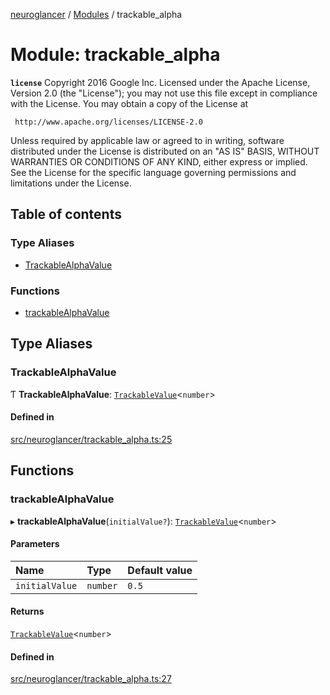 [neuroglancer](../README.md) / [Modules](../modules.md) / trackable\_alpha

# Module: trackable\_alpha

**`license`**
Copyright 2016 Google Inc.
Licensed under the Apache License, Version 2.0 (the "License");
you may not use this file except in compliance with the License.
You may obtain a copy of the License at

     http://www.apache.org/licenses/LICENSE-2.0

Unless required by applicable law or agreed to in writing, software
distributed under the License is distributed on an "AS IS" BASIS,
WITHOUT WARRANTIES OR CONDITIONS OF ANY KIND, either express or implied.
See the License for the specific language governing permissions and
limitations under the License.

## Table of contents

### Type Aliases

- [TrackableAlphaValue](trackable_alpha.md#trackablealphavalue)

### Functions

- [trackableAlphaValue](trackable_alpha.md#trackablealphavalue-1)

## Type Aliases

### TrackableAlphaValue

Ƭ **TrackableAlphaValue**: [`TrackableValue`](../classes/trackable_value.TrackableValue.md)<`number`\>

#### Defined in

[src/neuroglancer/trackable_alpha.ts:25](https://github.com/ActiveBrainAtlas2/neuroglancer/blob/958d23e0/src/neuroglancer/trackable_alpha.ts#L25)

## Functions

### trackableAlphaValue

▸ **trackableAlphaValue**(`initialValue?`): [`TrackableValue`](../classes/trackable_value.TrackableValue.md)<`number`\>

#### Parameters

| Name | Type | Default value |
| :------ | :------ | :------ |
| `initialValue` | `number` | `0.5` |

#### Returns

[`TrackableValue`](../classes/trackable_value.TrackableValue.md)<`number`\>

#### Defined in

[src/neuroglancer/trackable_alpha.ts:27](https://github.com/ActiveBrainAtlas2/neuroglancer/blob/958d23e0/src/neuroglancer/trackable_alpha.ts#L27)
